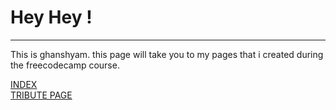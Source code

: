 
<!DOCTYPE html>
<html lang = "en">
<head>
</head>
<body>
  <h1>Hey Hey ! </h1>
  <hr>
  <p>This is ghanshyam. this page will take you to my pages that i created during the freecodecamp course.</p>
  <nav>
    <a href="index.html" target="_blank">INDEX </a><br>
    <a href="structure.html" target="_blank">TRIBUTE PAGE </a>
    
  </nav>

</body>
</html>
